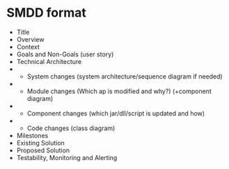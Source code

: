 # SMDD format

- Title
- Overview
- Context
- Goals and Non-Goals (user story)
- Technical Architecture
- - System changes (system architecture/sequence diagram if needed)
- - Module changes (Which ap is modified and why?) (+component diagram)
- - Component changes (which jar/dll/script is updated and how)
- - Code changes (class diagram)
- Milestones
- Existing Solution
- Proposed Solution
- Testability, Monitoring and Alerting
